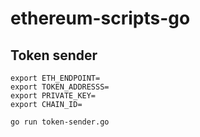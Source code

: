 ethereum-scripts-go
===================

## Token sender

```
export ETH_ENDPOINT=
export TOKEN_ADDRESSS=
export PRIVATE_KEY=
export CHAIN_ID=

go run token-sender.go
```
